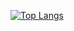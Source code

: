 [![Top Langs](https://github-readme-stats.vercel.app/api/top-langs/?username=JK11LL&layout=compact)](https://github.com/anuraghazra/github-readme-stats)




